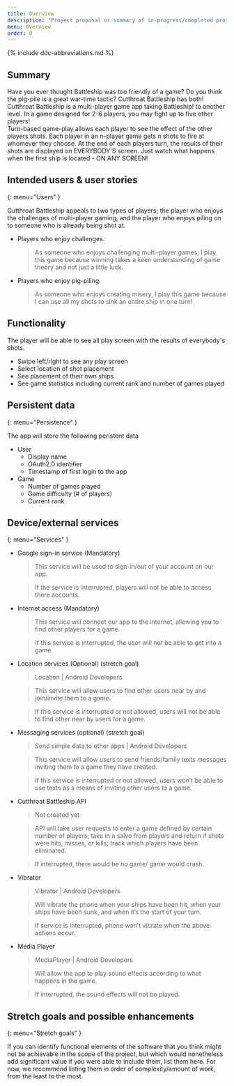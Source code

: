 ```yaml
---
title: Overview
description: "Project proposal or summary of in-progress/completed project."
menu: Overview
order: 0
---
```


{% include ddc-abbreviations.md %}

## Summary

Have you ever thought Battleship was too friendly of a game?  Do you think the pig-pile is a great war-time tactic?  Cutthroat Battleship has both!  Cutthroat Battleship is a multi-player game app taking Battleship! to another level. In a game designed for 2-6 players, you may fight up to five other players!  
Turn-based game-play allows each player to see the effect of the other players shots.  Each player in an n-player game gets n shots to fire at whomever they choose. At the end of each players turn, the results of their shots are displayed on EVERYBODY'S screen. Just watch what happens when the first ship is located - ON ANY SCREEN!
## Intended users & user stories
{: menu="Users" }

Cutthroat Battleship appeals to two types of players; the player who enjoys the challenges of multi-player gaming, and the player who enjoys piling on to someone who is already being shot at.

* Players who enjoy challenges.

  > As someone who enjoys challenging multi-player games, I play this game because winning takes a keen understanding of game theory and not just a little luck.

* Players who enjoy pig-piling.

  > As someone who enjoys creating misery, I play this game because I can use all my shots to sink an entire ship in one turn!


## Functionality

The player will be able to see all play screen with the results of everybody's shots.
  * Swipe left/right to see any play screen
  * Select location of shot placement
  * See placement of their own ships
  * See game statistics including current rank and number of games played

## Persistent data
{: menu="Persistence" }

The app will store the following peristent data
* User
  * Display name
  * OAuth2.0 identifier
  * Timestamp of first login to the app
* Game
  * Number of games played
  * Game difficulty (# of players)
  * Current rank
  

    
## Device/external services
{: menu="Services" }

* Google sign-in service (Mandatory)
	> This service will be used to sign-in/out of your account on our app.

	> If the service is interrupted, players will not be able to access there accounts.
	
* Internet access (Mandatory)
	> This service will connect our app to the internet, allowing you to find other players for a game.

	> If this service is interrupted, the user will not be able to get into a game.
	
* Location services (Optional) (stretch goal)
	> Location  |  Android Developers

	> This service will allow users to find other users near by and join/invite them to a game.

	> If this service is interrupted or not allowed, users will not be able to find other near by users for a game.
	
* Messaging services (optional) (stretch goal)
	> Send simple data to other apps  |  Android Developers

	> This service will allow users to send friends/family texts messages inviting them to a game they have created.

	> If this service is interrupted or not allowed, users won’t be able to use texts as a means of inviting other users to a game.
	
* Cutthroat Battleship API
	> Not created yet

	> API will take user requests to enter a game defined by certain number of players; take in a salvo from players and return if shots were hits, misses, or kills; track which players have been eliminated.

	> If interrupted, there would be no game/ game would crash.
	
* Vibrator
	> Vibrator  |  Android Developers

	> Will vibrate the phone when your ships have been hit, when your ships have been sunk, and when it’s the start of your turn.

	> If service is interrupted, phone won’t vibrate when the above actions occur.
	
* Media Player
	> MediaPlayer  |  Android Developers

	> Will allow the app to play sound effects according to what happens in the game.

	> If interrupted, the sound effects will not be played.

  
## Stretch goals and possible enhancements 
{: menu="Stretch goals" }

If you can identify functional elements of the software that you think might not be achievable in the scope of the project, but which would nonetheless add significant value if you were able to include them, list them here. For now, we recommend listing them in order of complexity/amount of work, from the least to the most.
